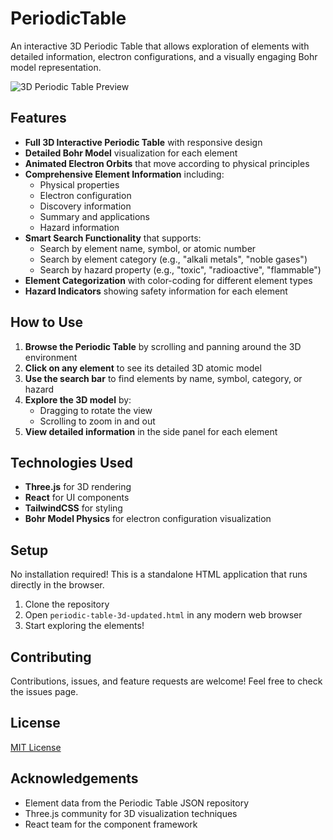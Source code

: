 # PeriodicTable

An interactive 3D Periodic Table that allows exploration of elements with detailed information, electron configurations, and a visually engaging Bohr model representation.

![3D Periodic Table Preview](https://i.ibb.co/23zHC9dq/og1.jpg)

## Features

- **Full 3D Interactive Periodic Table** with responsive design
- **Detailed Bohr Model** visualization for each element
- **Animated Electron Orbits** that move according to physical principles
- **Comprehensive Element Information** including:
  - Physical properties
  - Electron configuration
  - Discovery information
  - Summary and applications
  - Hazard information
- **Smart Search Functionality** that supports:
  - Search by element name, symbol, or atomic number
  - Search by element category (e.g., "alkali metals", "noble gases")
  - Search by hazard property (e.g., "toxic", "radioactive", "flammable")
- **Element Categorization** with color-coding for different element types
- **Hazard Indicators** showing safety information for each element

## How to Use

1. **Browse the Periodic Table** by scrolling and panning around the 3D environment
2. **Click on any element** to see its detailed 3D atomic model
3. **Use the search bar** to find elements by name, symbol, category, or hazard
4. **Explore the 3D model** by:
   - Dragging to rotate the view
   - Scrolling to zoom in and out
5. **View detailed information** in the side panel for each element

## Technologies Used

- **Three.js** for 3D rendering
- **React** for UI components
- **TailwindCSS** for styling
- **Bohr Model Physics** for electron configuration visualization

## Setup

No installation required! This is a standalone HTML application that runs directly in the browser.

1. Clone the repository
2. Open `periodic-table-3d-updated.html` in any modern web browser
3. Start exploring the elements!

## Contributing

Contributions, issues, and feature requests are welcome! Feel free to check the issues page.

## License

[MIT License](LICENSE)

## Acknowledgements

- Element data from the Periodic Table JSON repository
- Three.js community for 3D visualization techniques
- React team for the component framework 
